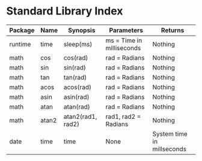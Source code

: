 # Standard Library Index

| Package     | Name        | Synopsis          | Parameters  | Returns
| ------      | -------     | ---------         | ----------  | ----------
| runtime     | time        | sleep(ms)         | ms = Time in milliseconds | Nothing
| math        | cos         | cos(rad)          | rad = Radians | Nothing
| math        | sin         | sin(rad)          | rad = Radians | Nothing
| math        | tan         | tan(rad)          | rad = Radians | Nothing
| math        | acos        | acos(rad)         | rad = Radians | Nothing
| math        | asin        | asin(rad)         | rad = Radians | Nothing
| math        | atan        | atan(rad)         | rad = Radians | Nothing
| math        | atan2       | atan2(rad1, rad2) | rad1, rad2 = Radians | Nothing
| date        | time        | time              | None  | System time in millseconds |
